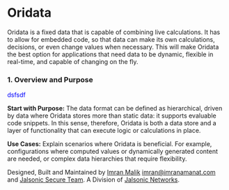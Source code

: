 # Oridata
Oridata is a fixed data that is capable of combining live calculations. It has to allow for embedded code, so that data can make its own calculations, decisions, or even change values when necessary. This will make Oridata the best option for applications that need data to be dynamic, flexible in real-time, and capable of changing on the fly.

### 1. Overview and Purpose

<span style="color:blue">dsfsdf</span>

**Start with Purpose:** The data format can be defined as hierarchical, driven by data where Oridata stores more than static data: it supports evaluable code snippets. In this sense, therefore, Oridata is both a data store and a layer of functionality that can execute logic or calculations in place.

**Use Cases:** Explain scenarios where Oridata is beneficial. For example, configurations where computed values or dynamically generated content are needed, or complex data hierarchies that require flexibility.



Designed, Built and Maintained by [Imran Malik](https://Imranamanat.com) imran@imranamanat.com and [Jalsonic Secure Team](https://jalsonic.com). A Division of [Jalsonic Networks](https://jalsonic.com).
